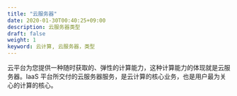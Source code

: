 ```yaml
---
title: "云服务器"
date: 2020-01-30T00:40:25+09:00
description: 云服务器类型
draft: false
weight: 1
keyword: 云计算, 云服务器，类型
---
```


云平台为您提供一种随时获取的、弹性的计算能力，这种计算能力的体现就是云服务器。IaaS 平台所交付的云服务器服务，是云计算的核心业务，也是用户最为关心的计算的核心。

